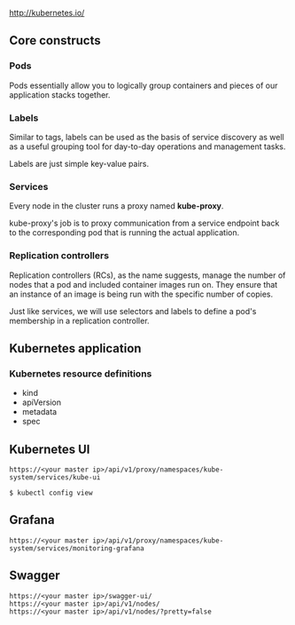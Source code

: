 http://kubernetes.io/


## Core constructs
### Pods
Pods essentially allow you to logically group containers and pieces of our application stacks together.

### Labels
Similar to tags, labels can be used as the basis of service discovery as well as a useful grouping tool for day-to-day operations and management tasks.  

Labels are just simple key-value pairs.

### Services
Every node in the cluster runs a proxy named **kube-proxy**.  

kube-proxy's job is to proxy communication from a service endpoint back to the corresponding pod that is running the actual application.

### Replication controllers
Replication controllers (RCs), as the name suggests, manage the number of nodes that a pod and included container images run on. They ensure that an instance of an image is being run with the specific number of copies.

Just like services, we will use selectors and labels to define a pod's membership in a replication controller.


## Kubernetes application
### Kubernetes resource definitions
- kind
- apiVersion
- metadata
- spec



## Kubernetes UI
`https://<your master ip>/api/v1/proxy/namespaces/kube-system/services/kube-ui`

`$ kubectl config view`

## Grafana
`https://<your master ip>/api/v1/proxy/namespaces/kube-system/services/monitoring-grafana`

## Swagger
`https://<your master ip>/swagger-ui/`  
`https://<your master ip>/api/v1/nodes/`  
`https://<your master ip>/api/v1/nodes/?pretty=false`

